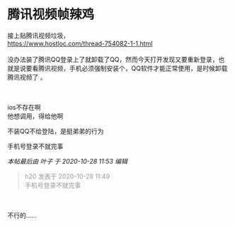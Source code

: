 # 腾讯视频帧辣鸡


接上贴腾讯视频垃圾，<br />
https://www.hostloc.com/thread-754082-1-1.html<br />
<br />
没办法装了腾讯QQ登录上了就卸载了QQ，然而今天打开发现又要重新登录，也就是说要看腾讯视频，手机必须强制安装个，QQ软件才能正常使用，是时候卸载腾讯视频了<img src="static/image/smiley/yct/014.gif" smilieid="45" border="0" alt="" /> 。<br />
<br />
<img id="aimg_dUmSm" onclick="zoom(this, this.src, 0, 0, 0)" class="zoom" src="https://www.yezi.asia/images/2020/10/28/oZD7.jpg" onmouseover="img_onmouseoverfunc(this)" onload="thumbImg(this)" border="0" alt="" /><br />
<br />


ios不存在啊<br />
他想调用，得给他啊

不装QQ不给登陆，是挺弟弟的行为

手机号登录不就完事

<i class="pstatus"> 本帖最后由 叶子 于 2020-10-28 11:53 编辑 </i><br />
<div class="quote"><blockquote><font color="#999999">h20 发表于 2020-10-28 11:49</font><br />
<font color="#999999">手机号登录不就完事</font></blockquote></div><br />
<br />
不行的……<br />
<img id="aimg_uFZDG" onclick="zoom(this, this.src, 0, 0, 0)" class="zoom" src="https://www.yezi.asia/images/2020/10/28/on4T.jpg" onmouseover="img_onmouseoverfunc(this)" onload="thumbImg(this)" border="0" alt="" />
